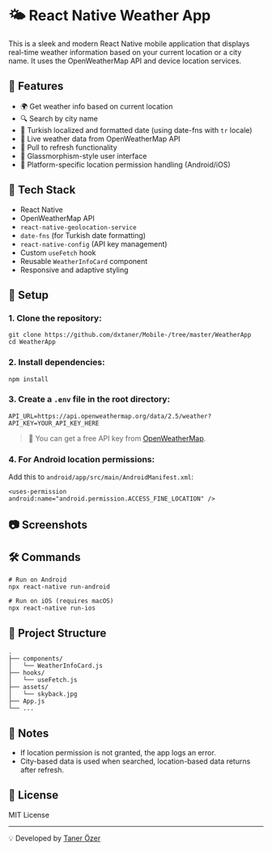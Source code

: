 
🌤️ React Native Weather App
============================

This is a sleek and modern React Native mobile application that displays real-time weather information based on your current location or a city name. It uses the OpenWeatherMap API and device location services.

🚀 Features
-----------

*   🌍 Get weather info based on current location
*   🔍 Search by city name
*   📅 Turkish localized and formatted date (using date-fns with `tr` locale)
*   📡 Live weather data from OpenWeatherMap API
*   🔄 Pull to refresh functionality
*   🎨 Glassmorphism-style user interface
*   📱 Platform-specific location permission handling (Android/iOS)

🧪 Tech Stack
-------------

*   React Native
*   OpenWeatherMap API
*   `react-native-geolocation-service`
*   `date-fns` (for Turkish date formatting)
*   `react-native-config` (API key management)
*   Custom `useFetch` hook
*   Reusable `WeatherInfoCard` component
*   Responsive and adaptive styling

🔧 Setup
--------

### 1\. Clone the repository:

    git clone https://github.com/dxtaner/Mobile-/tree/master/WeatherApp
    cd WeatherApp

### 2\. Install dependencies:

    npm install

### 3\. Create a `.env` file in the root directory:

    API_URL=https://api.openweathermap.org/data/2.5/weather?
    API_KEY=YOUR_API_KEY_HERE

> 🔑 You can get a free API key from [OpenWeatherMap](https://openweathermap.org/api).

### 4\. For Android location permissions:

Add this to `android/app/src/main/AndroidManifest.xml`:

    <uses-permission android:name="android.permission.ACCESS_FINE_LOCATION" />

📷 Screenshots
--------------


🛠 Commands
-----------

    # Run on Android
    npx react-native run-android
    
    # Run on iOS (requires macOS)
    npx react-native run-ios

📁 Project Structure
--------------------

    .
    ├── components/
    │   └── WeatherInfoCard.js
    ├── hooks/
    │   └── useFetch.js
    ├── assets/
    │   └── skyback.jpg
    ├── App.js
    └── ...
    

📌 Notes
--------

*   If location permission is not granted, the app logs an error.
*   City-based data is used when searched, location-based data returns after refresh.

📄 License
----------

MIT License

* * *

💡 Developed by [Taner Özer](mailto:tanerozer16@gmail.com)

